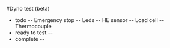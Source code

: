 #Dyno test (beta)
- todo
-- Emergency stop
-- Leds
-- HE sensor
-- Load cell
-- Thermocouple
- ready to test
--
- complete
-- 